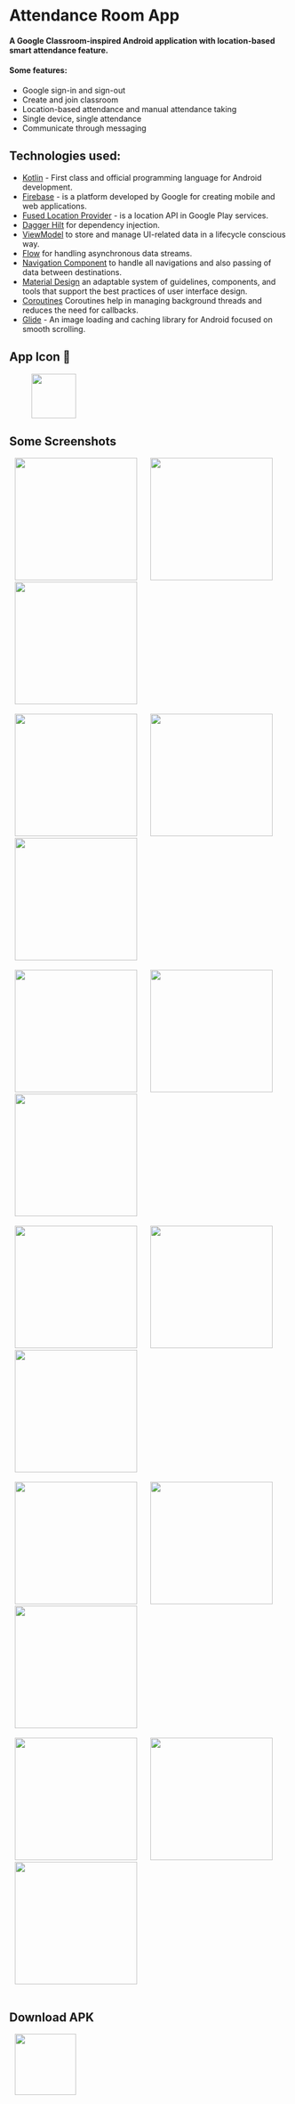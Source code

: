 # Attendance Room App
#### A Google Classroom-inspired Android application with location-based smart attendance feature.
#### Some features:
* Google sign-in and sign-out
* Create and join classroom
* Location-based attendance and manual attendance taking
* Single device, single attendance
* Communicate through messaging

## Technologies used:

* [Kotlin](https://kotlinlang.org/) - First class and official programming language for Android development.
* [Firebase](https://firebase.google.com/) - is a platform developed by Google for creating mobile and web applications. 
* [Fused Location Provider](https://developers.google.com/location-context/fused-location-provider) - is a location API in Google Play services.
* [Dagger Hilt](https://dagger.dev/hilt/) for dependency injection.
* [ViewModel](https://developer.android.com/topic/libraries/architecture/viewmodel) to store and manage UI-related data in a lifecycle conscious way.
* [Flow](https://developer.android.com/kotlin/flow) for handling asynchronous data streams.
* [Navigation Component](https://developer.android.com/guide/navigation) to handle all navigations and also passing of data between destinations.
* [Material Design](https://m3.material.io/) an adaptable system of guidelines, components, and tools that support the best practices of user interface design.
* [Coroutines](https://kotlinlang.org/docs/reference/coroutines-overview.html) Coroutines help in managing background threads and reduces the need for callbacks.
* [Glide](https://github.com/bumptech/glide) - An image loading and caching library for Android focused on smooth scrolling.

## App Icon 📱
<img src="https://github.com/mondal-souvik/test_readme/assets/100204863/dacff436-41f9-4ea4-93d5-8d276ef409a8" width="80px" hspace="40">

## Some Screenshots

<img src="https://github.com/mondal-souvik/test_readme/assets/100204863/a5b6ff66-4c67-4cec-a109-207f33b853da" width="220" hspace="10">
<img src="https://github.com/mondal-souvik/test_readme/assets/100204863/c566dd2f-a84c-4321-a18d-4b0802833708"  width="220" hspace="10">
<img src="https://github.com/mondal-souvik/test_readme/assets/100204863/1ca98062-1f81-41ca-89a9-fca1b15f1363"  width="220" hspace="10">
<br/>
<br/>
<img src="https://github.com/mondal-souvik/test_readme/assets/100204863/39e02369-1aca-4635-8144-446c77dfd169"  width="220" hspace="10">
<img src="https://github.com/mondal-souvik/test_readme/assets/100204863/097cf7a6-16f1-413e-b436-551c3a3c832c"  width="220" hspace="10">
<img src="https://github.com/mondal-souvik/test_readme/assets/100204863/5b4cd598-973c-46a6-b7a1-668e5e5e3766"  width="220" hspace="10">
<br/>
<br/>
<img src="https://github.com/mondal-souvik/test_readme/assets/100204863/ba6319d0-9663-4811-b196-897a54f89f4a"  width="220" hspace="10">
<img src="https://github.com/mondal-souvik/test_readme/assets/100204863/3f9b7988-4ae8-4991-a637-bc6164d26a3c"  width="220" hspace="10">
<img src="https://github.com/mondal-souvik/test_readme/assets/100204863/631d868a-16e1-468e-bf44-b0db3ac0748d"  width="220" hspace="10">
<br/>
<br/>
<img src="https://github.com/mondal-souvik/test_readme/assets/100204863/7c2ca4e3-5051-46c3-b968-0921e538a6b0"  width="220" hspace="10">
<img src="https://github.com/mondal-souvik/test_readme/assets/100204863/b624b74b-b83f-4958-9aa6-a6a570f0227d"  width="220" hspace="10">
<img src="https://github.com/mondal-souvik/test_readme/assets/100204863/44bd5635-fb8c-4fe3-a65d-e9e97409c1f4"  width="220" hspace="10">
<br/>
<br/>
<img src="https://github.com/mondal-souvik/test_readme/assets/100204863/e901bc10-d526-4d99-8256-bedcba6c2ab2"  width="220" hspace="10">
<img src="https://github.com/mondal-souvik/test_readme/assets/100204863/0c83719e-6848-46bc-8ff6-da57dd0ed974"  width="220" hspace="10">
<img src="https://github.com/mondal-souvik/test_readme/assets/100204863/719f6b29-71b8-4cda-aee2-9e49bdc89f84"  width="220" hspace="10">
<br/>
<br/>
<img src="https://github.com/mondal-souvik/test_readme/assets/100204863/e660d96d-117d-455a-9ca1-596396267a35"  width="220" hspace="10">
<img src="https://github.com/mondal-souvik/test_readme/assets/100204863/84f1af29-0627-4ba4-a435-e5884f22abc4"  width="220" hspace="10">
<img src="https://github.com/mondal-souvik/test_readme/assets/100204863/bc1eb408-a4f1-4545-82c2-acdc68f9504c"  width="220" hspace="10">
<br/>
<br/>

## Download APK
<img src="https://github.com/mondal-souvik/test_readme/assets/100204863/fb6698c4-8956-4a13-b27e-a37d8858a9b7" width="110px" hspace="10">
